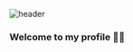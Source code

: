 
![header](https://capsule-render.vercel.app/api?type=waving&color=0:43cea2,100:185a9d&height=300&section=header&text=Phawit%20Monchaising&fontSize=45&animation=scaleIn&fontColor=FFFFFF)

### Welcome to my profile 👋👋

<!--
**phawitpp/phawitpp** is a ✨ _special_ ✨ repository because its `README.md` (this file) appears on your GitHub profile.

Here are some ideas to get you started:

- 🔭 I’m currently working on ...
- 🌱 I’m currently learning ...
- 👯 I’m looking to collaborate on ...
- 🤔 I’m looking for help with ...
- 💬 Ask me about ...
- 📫 How to reach me: ...
- 😄 Pronouns: ...
- ⚡ Fun fact: ...
-->

